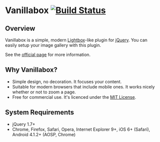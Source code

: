 Vanillabox [![Build Status](https://travis-ci.org/cocopon/vanillabox.png?branch=master)](https://travis-ci.org/cocopon/vanillabox)
==========


Overview
--------
Vanillabox is a simple, modern [Lightbox](http://lokeshdhakar.com/projects/lightbox2/)-like plugin for [jQuery](http://jquery.com/).
You can easily setup your image gallery with this plugin.

See the [official page](http://cocopon.me/app/vanillabox/) for more information.


Why Vanillabox?
---------------
- Simple design, no decoration. It focuses your content.
- Suitable for modern browsers that include mobile ones.
  It works nicely whether or not to zoom a page.
- Free for commercial use.
  It's licenced under the [MIT License](http://opensource.org/licenses/MIT).


System Requirements
-------------------
- jQuery 1.7+
- Chrome, Firefox, Safari, Opera, Internet Explorer 9+,
  iOS 6+ (Safari), Android 4.1.2+ (AOSP, Chrome)
